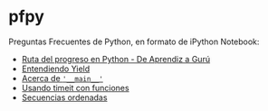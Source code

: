 pfpy
====

Preguntas Frecuentes de Python, en formato de iPython Notebook:

* [Ruta del progreso en Python - De Aprendiz a Gurú][1]
* [Entendiendo Yield][2]
* [Acerca de `'__main__'`][3]
* [Usando timeit con funciones][4]
* [Secuencias ordenadas][5]

[1]: progreso_en_python.md
[2]: http://nbviewer.ipython.org/urls/raw.github.com/esparta/pfpy/master/entendiendo-yield.ipynb
[3]: http://nbviewer.ipython.org/urls/raw.github.com/esparta/pfpy/master/acerca-de-__main__.ipynb
[4]: http://nbviewer.ipython.org/urls/raw.github.com/esparta/pfpy/master/timeit-funciones.ipynb
[5]: http://nbviewer.ipython.org/github/esparta/pfpy/blob/master/secuencias-ordenadas.ipynb
